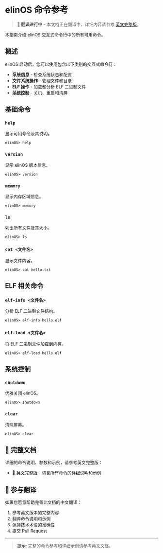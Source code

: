 # elinOS 命令参考

> **🚧 翻译进行中** - 本文档正在翻译中，详细内容请参考 [英文完整版](../en/commands.md)。

本指南介绍 elinOS 交互式命令行中的所有可用命令。

## 概述

elinOS 启动后，您可以使用包含以下类别的交互式命令行：

- **系统信息** - 检查系统状态和配置
- **文件系统操作** - 管理文件和目录
- **ELF 操作** - 加载和分析 ELF 二进制文件
- **系统控制** - 关机、重启和清屏

## 基础命令

### `help`
显示可用命令及其说明。

```
elinOS> help
```

### `version`
显示 elinOS 版本信息。

```
elinOS> version
```

### `memory`
显示内存区域信息。

```
elinOS> memory
```

### `ls`
列出所有文件及其大小。

```
elinOS> ls
```

### `cat <文件名>`
显示文件内容。

```
elinOS> cat hello.txt
```

## ELF 相关命令

### `elf-info <文件名>`
分析 ELF 二进制文件结构。

```
elinOS> elf-info hello.elf
```

### `elf-load <文件名>`
将 ELF 二进制文件加载到内存。

```
elinOS> elf-load hello.elf
```

## 系统控制

### `shutdown`
优雅关闭 elinOS。

```
elinOS> shutdown
```

### `clear`
清除屏幕。

```
elinOS> clear
```

## 📖 完整文档

详细的命令说明、参数和示例，请参考英文完整版：

- [📖 英文完整版](../en/commands.md) - 包含所有命令的详细说明和示例

## 🤝 参与翻译

如果您愿意帮助完善此文档的中文翻译：

1. 参考英文版本的完整内容
2. 翻译命令说明和示例
3. 保持技术术语的准确性
4. 提交 Pull Request

---

> **提示**: 完整的命令参考和详细示例请参考英文文档。 